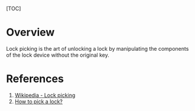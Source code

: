 [TOC]

# Overview
Lock picking is the art of unlocking a lock by manipulating the components of the lock device without the original key.

# References
1. [Wikipedia - Lock picking][1]
2. [How to pick a lock?][2]

[1]: https://en.wikipedia.org/wiki/Lock_picking "Wikipedia - Lock picking"
[2]: http://www.wikihow.com/Pick-a-Lock "How to pick a lock?"
